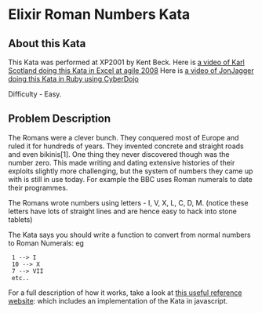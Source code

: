 Elixir Roman Numbers Kata
======================

## About this Kata
This Kata was performed at XP2001 by Kent Beck. Here is [a video of Karl Scotland doing this Kata in Excel at agile 2008](http://www.infoq.com/presentations/TDD-Managers-Nicolette-Scotland) Here is [a video of JonJagger doing this Kata in Ruby using CyberDojo](http://vimeo.com/15104374)

Difficulty - Easy.

## Problem Description

The Romans were a clever bunch. They conquered most of Europe and ruled it for hundreds of years. They invented concrete and straight roads and even bikinis[1]. One thing they never discovered though was the number zero. This made writing and dating extensive histories of their exploits slightly more challenging, but the system of numbers they came up with is still in use today. For example the BBC uses Roman numerals to date their programmes.

The Romans wrote numbers using letters - I, V, X, L, C, D, M. (notice these letters have lots of straight lines and are hence easy to hack into stone tablets)

The Kata says you should write a function to convert from normal numbers to Roman Numerals: eg

     1 --> I
     10 --> X
     7 --> VII
     etc..

For a full description of how it works, take a look at [this useful reference website](http://www.novaroma.org/via_romana/numbers.html): which includes an implementation of the Kata in javascript.
